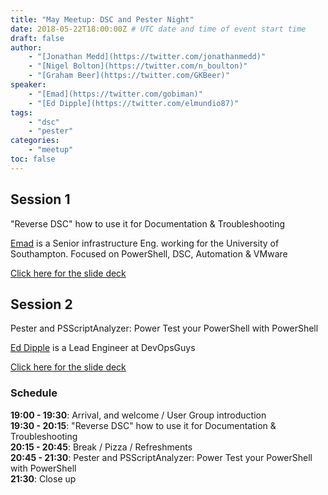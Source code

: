 ```yaml
---
title: "May Meetup: DSC and Pester Night"
date: 2018-05-22T18:00:00Z # UTC date and time of event start time
draft: false
author: 
    - "[Jonathan Medd](https://twitter.com/jonathanmedd)"
    - "[Nigel Bolton](https://twitter.com/n_boulton)"
    - "[Graham Beer](https://twitter.com/GKBeer)"
speaker: 
    - "[Emad](https://twitter.com/gobiman)"
    - "[Ed Dipple](https://twitter.com/elmundio87)"
tags: 
    - "dsc"
    - "pester"
categories: 
    - "meetup"
toc: false
---
```


## Session 1

"Reverse DSC" how to use it for Documentation & Troubleshooting

[Emad](https://twitter.com/gobiman) is a Senior infrastructure Eng. working for the University of Southampton. Focused on PowerShell, DSC, Automation & VMware

[Click here for the slide deck](https://github.com/powershellorguk/SouthCoast/tree/master/Meetups/2018/May)

## Session 2

Pester and PSScriptAnalyzer: Power Test your PowerShell with PowerShell

[Ed Dipple](https://twitter.com/elmundio87) is a Lead Engineer at DevOpsGuys

[Click here for the slide deck](https://github.com/powershellorguk/SouthCoast/tree/master/Meetups/2018/May)

### Schedule

**19:00 - 19:30**: Arrival, and welcome / User Group introduction  
**19:30 - 20:15**: "Reverse DSC" how to use it for Documentation & Troubleshooting  
**20:15 - 20:45**: Break / Pizza / Refreshments  
**20:45 - 21:30**: Pester and PSScriptAnalyzer: Power Test your PowerShell with PowerShell  
**21:30**: Close up